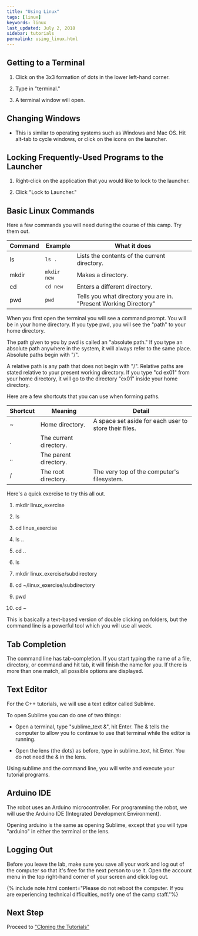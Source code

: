 ```yaml
---
title: "Using Linux"
tags: [linux]
keywords: linux
last_updated: July 2, 2018
sidebar: tutorials
permalink: using_linux.html
---
```


## Getting to a Terminal

1. Click on the 3x3 formation of dots in the lower left-hand corner.

2. Type in "terminal."

3. A terminal window will open.

## Changing Windows

* This is similar to operating systems such as Windows and Mac OS. Hit alt-tab to cycle windows, or click on the icons on the launcher.


## Locking Frequently-Used Programs to the Launcher

1. Right-click on the application that you would like to lock to the launcher.

2. Click "Lock to Launcher."


## Basic Linux Commands

Here a few commands you will need during the course of this camp. Try them out.

Command | Example | What it does
------- | ------- | ------------
ls | `ls .` | Lists the contents of the current directory.
mkdir | `mkdir new` | Makes a directory.
cd | `cd new` | Enters a different directory.
pwd | `pwd` | Tells you what directory you are in. "Present Working Directory"

When you first open the terminal you will see a command prompt. You will be in your home directory. If you type pwd, you will see the "path" to your home directory.

The path given to you by pwd is called an "absolute path." If you type an absolute path anywhere in the system, it will always refer to the same place. Absolute paths begin with "/".

A relative path is any path that does not begin with "/". Relative paths are stated relative to your present working directory. If you type "cd ex01" from your home directory, it will go to the directory "ex01" inside your home directory.

Here are a few shortcuts that you can use when forming paths.

 Shortcut | Meaning | Detail 
 ------- | ------- | ------
 ~     | Home directory.            | A space set aside for each user to store their files. 
 .     | The current directory.     |                                                       
 ..    | The parent directory.      |                                                       
 /     | The root directory.        | The very top of the computer's filesystem.            

Here's a quick exercise to try this all out.

1. mkdir linux_exercise

2. ls

3. cd linux_exercise

4. ls ..

5. cd ..

6. ls

7. mkdir linux_exercise/subdirectory

8. cd ~/linux_exercise/subdirectory

9. pwd

10. cd ~

This is basically a text-based version of double clicking on folders, but the command line is a powerful tool which you will use all week.

## Tab Completion

The command line has tab-completion. If you start typing the name of a file, directory, or command and hit tab, it will finish the name for you. If there is more than one match, all possible options are displayed.

## Text Editor

For the C++ tutorials, we will use a text editor called Sublime.

To open Sublime you can do one of two things:

* Open a terminal, type "sublime_text &", hit Enter. The & tells the computer to allow you to continue to use that terminal while the editor is running.

* Open the lens (the dots) as before, type in sublime_text, hit Enter. You do not need the & in the lens.

Using sublime and the command line, you will write and execute your tutorial programs.

## Arduino IDE

The robot uses an Arduino microcontroller. For programming the robot, we will use the Arduino IDE (Integrated Development Environment).

Opening arduino is the same as opening Sublime, except that you will type "arduino" in either the terminal or the lens.

## Logging Out

Before you leave the lab, make sure you save all your work and log out of the computer so that it's free for the next person to use it. Open the account menu in the top right-hand corner of your screen and click log out.

{% include note.html content="Please do not reboot the computer. If you are experiencing technical difficulties, notify one of the camp staff."%}

## Next Step

Proceed to ["Cloning the Tutorials"](/cloning.html)
